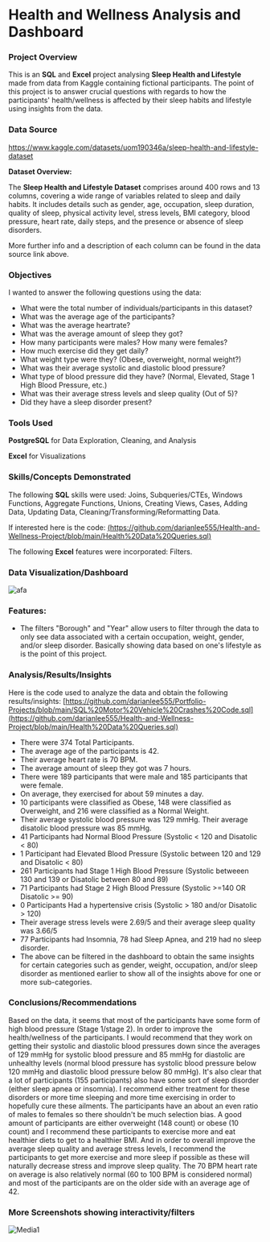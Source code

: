 # Health and Wellness Analysis and Dashboard

### Project Overview

This is an **SQL** and **Excel** project analysing **Sleep Health and Lifestyle** made from data from Kaggle containing fictional participants. The point of this project is to answer crucial questions with regards to how the participants' health/wellness is affected by their sleep habits and lifestyle using insights from the data.

### Data Source

https://www.kaggle.com/datasets/uom190346a/sleep-health-and-lifestyle-dataset

**Dataset Overview:**

The **Sleep Health and Lifestyle Dataset** comprises around 400 rows and 13 columns, covering a wide range of variables related to sleep and daily habits. It includes details such as gender, age, occupation, sleep duration, quality of sleep, physical activity level, stress levels, BMI category, blood pressure, heart rate, daily steps, and the presence or absence of sleep disorders. 

More further info and a description of each column can be found in the data source link above.


### Objectives

I wanted to answer the following questions using the data:

* What were the total number of individuals/participants in this dataset?
* What was the average age of the participants?
* What was the average heartrate?
* What was the average amount of sleep they got?
* How many participants were males? How many were females?
* How much exercise did they get daily?
* What weight type were they? (Obese, overweight, normal weight?)
* What was their average systolic and diastolic blood pressure?
* What type of blood pressure did they have? (Normal, Elevated, Stage 1 High Blood Pressure, etc.) 
* What was their average stress levels and sleep quality (Out of 5)?
* Did they have a sleep disorder present?

### Tools Used

**PostgreSQL** for Data Exploration, Cleaning, and Analysis

**Excel** for Visualizations

### Skills/Concepts Demonstrated

The following **SQL** skills were used: Joins, Subqueries/CTEs, Windows Functions, Aggregate Functions, Unions, Creating Views, Cases, Adding Data, Updating Data, 
Cleaning/Transforming/Reformatting Data.

If interested here is the code: [(https://github.com/darianlee555/Health-and-Wellness-Project/blob/main/Health%20Data%20Queries.sql)](https://github.com/darianlee555/Health-and-Wellness-Project/blob/main/Health%20Data%20Queries.sql)

The following **Excel** features were incorporated: Filters.

### Data Visualization/Dashboard


![afa](https://github.com/darianlee555/Health-and-Wellness-Project/assets/145151765/898a8047-0b93-4986-83ad-15992761c174)



### Features:
- The filters "Borough" and "Year" allow users to filter through the data to only see data associated with a certain occupation, weight, gender, and/or sleep disorder. Basically showing data based on one's lifestyle as is the point of this project.


### Analysis/Results/Insights
Here is the code used to analyze the data and obtain the following results/insights: [https://github.com/darianlee555/Portfolio-Projects/blob/main/SQL%20Motor%20Vehicle%20Crashes%20Code.sql](https://github.com/darianlee555/Health-and-Wellness-Project/blob/main/Health%20Data%20Queries.sql)
- There were 374 Total Participants.
- The average age of the participants is 42.
- Their average heart rate is 70 BPM.
- The average amount of sleep they got was 7 hours.
- There were 189 participants that were male and 185 participants that were female.
- On average, they exercised for about 59 minutes a day.
- 10 participants were classified as Obese, 148 were classified as Overweight, and 216 were classified as a Normal Weight.
- Their average systolic blood pressure was 129 mmHg. Their average disatolic blood pressure was 85 mmHg.
- 41 Participants had Normal Blood Pressure (Systolic < 120 and Disatolic < 80)
- 1 Participant had Elevated Blood Pressure (Systolic between 120 and 129 and Disatolic < 80)
- 261 Participants had Stage 1 High Blood Pressure (Systolic betweeen 130 and 139 or Disatolic between 80 and 89)
- 71 Participants had Stage 2 High Blood Pressure (Systolic >=140 OR Disatolic >= 90)
- 0 Participants Had a hypertensive crisis (Systolic > 180 and/or Disatolic > 120)
- Their average stress levels were 2.69/5 and their average sleep quality was 3.66/5
- 77 Participants had Insomnia, 78 had Sleep Apnea, and 219 had no sleep disorder.
- The above can be filtered in the dashboard to obtain the same insights for certain categories such as gender, weight, occupation, and/or sleep disorder as mentioned earlier to show all of the insights above for one or more sub-categories.

### Conclusions/Recommendations
Based on the data, it seems that most of the participants have some form of high blood pressure (Stage 1/stage 2). In order to improve the health/wellness of the participants. I would recommend that they work on getting their systolic and diastolic blood pressures down since the averages of 129 mmHg for systolic blood pressure and 85 mmHg for diastolic are unhealthy levels (normal blood pressure has systolic blood pressure below 120 mmHg and diastolic blood pressure below 80 mmHg). It's also clear that a lot of participants (155 participants) also have some sort of sleep disorder (either sleep apnea or insomnia). I recommend either treatment for these disorders or more time sleeping and more time exercising in order to hopefully cure these ailments. The participants have an about an even ratio of males to females so there shouldn't be much selection bias. A good amount of participants are either overweight (148 count) or obese (10 count) and I recommend these participants to exercise more and eat healthier diets to get to a healthier BMI. And in order to overall improve the average sleep quality and average stress levels, I recommend the participants to get more exercise and more sleep if possible as these will naturally decrease stress and improve sleep quality. The 70 BPM heart rate on average is also relatively normal (60 to 100 BPM is considered normal) and most of the participants are on the older side with an average age of 42. 

### More Screenshots showing interactivity/filters
![Media1](https://github.com/darianlee555/Health-and-Wellness-Project/assets/145151765/71b04ac4-ea49-46d7-b2de-ca93494452d6)


